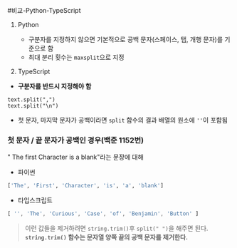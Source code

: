 #비교-Python-TypeScript 

1. Python
	- 구분자를 지정하지 않으면 기본적으로 공백 문자(스페이스, 탭, 개행 문자)를 기준으로 함
	- 최대 분리 횟수는 `maxsplit`으로 지정

2. TypeScript
- **구분자를 반드시 지정해야 함**
```tsx
text.split(",")
text.split("\n") 
```
- 첫 문자, 마지막 문자가 공백이라면 `split` 함수의 결과 배열의 원소에 `''`이 포함됨


### 첫 문자 / 끝 문자가 공백인 경우(백준 1152번)
" The first Character is a blank"라는 문장에 대해

- 파이썬
```python
['The', 'First', 'Character', 'is', 'a', 'blank']
```

- 타입스크립트
```ts
[ '', 'The', 'Curious', 'Case', 'of', 'Benjamin', 'Button' ]
```
> 이런 값들을 제거하려면 `string.trim()`후 `split(" ")`을 해주면 된다.
> **`string.trim()` 함수는 문자열 양쪽 끝의 공백 문자를 제거한다.**



